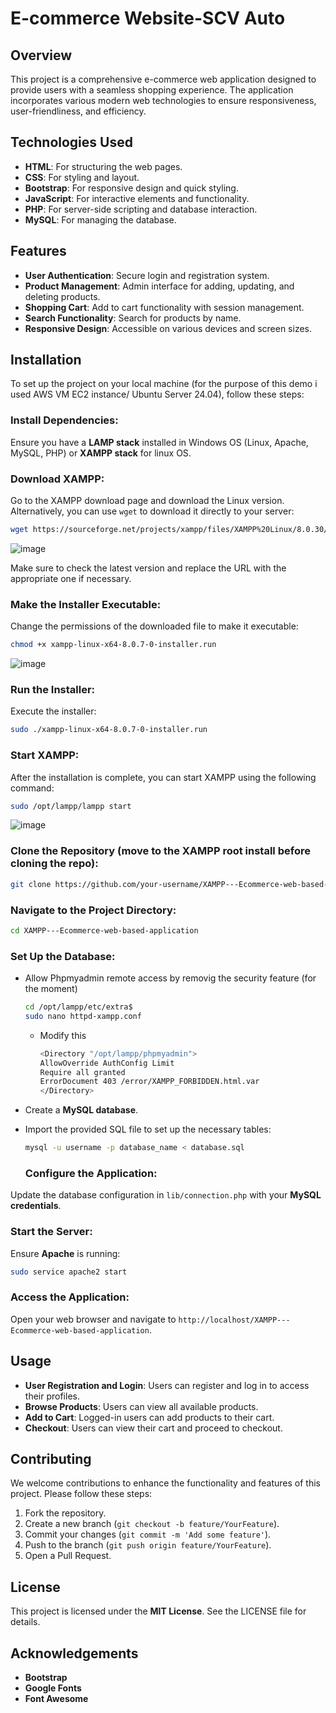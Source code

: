 # E-commerce Website-SCV Auto

## Overview
This project is a comprehensive e-commerce web application designed to provide users with a seamless shopping experience. The application incorporates various modern web technologies to ensure responsiveness, user-friendliness, and efficiency.

## Technologies Used
- **HTML**: For structuring the web pages.
- **CSS**: For styling and layout.
- **Bootstrap**: For responsive design and quick styling.
- **JavaScript**: For interactive elements and functionality.
- **PHP**: For server-side scripting and database interaction.
- **MySQL**: For managing the database.

## Features
- **User Authentication**: Secure login and registration system.
- **Product Management**: Admin interface for adding, updating, and deleting products.
- **Shopping Cart**: Add to cart functionality with session management.
- **Search Functionality**: Search for products by name.
- **Responsive Design**: Accessible on various devices and screen sizes.

## Installation
To set up the project on your local machine (for the purpose of this demo i used AWS VM EC2 instance/ Ubuntu Server 24.04), follow these steps:

### Install Dependencies:
Ensure you have a **LAMP stack** installed in Windows OS (Linux, Apache, MySQL, PHP) or **XAMPP stack** for linux OS.
### Download XAMPP:
Go to the XAMPP download page and download the Linux version. Alternatively, you can use `wget` to download it directly to your server:
```bash
wget https://sourceforge.net/projects/xampp/files/XAMPP%20Linux/8.0.30/xampp-linux-x64-8.0.30-0-installer.run
```
![image](https://github.com/sterevirgil29/XAMPP---Ecommerce-web-based-application/assets/151761670/b0cec4d0-7b53-4bc4-b1b4-0e733029fff2)

Make sure to check the latest version and replace the URL with the appropriate one if necessary.

### Make the Installer Executable:
Change the permissions of the downloaded file to make it executable:
```bash
chmod +x xampp-linux-x64-8.0.7-0-installer.run
```
![image](https://github.com/sterevirgil29/XAMPP---Ecommerce-web-based-application/assets/151761670/76cd9d1a-da0d-46f8-a6bc-054c3f45c078)

### Run the Installer:
Execute the installer:
```bash
sudo ./xampp-linux-x64-8.0.7-0-installer.run
```
### Start XAMPP:
After the installation is complete, you can start XAMPP using the following command:
```bash
sudo /opt/lampp/lampp start
```
![image](https://github.com/sterevirgil29/XAMPP---Ecommerce-web-based-application/assets/151761670/9a8c97ef-8f07-40d9-8fa5-d8ea2a1af493)

  ### Clone the Repository (move to the XAMPP root install before cloning the repo):
```bash
git clone https://github.com/your-username/XAMPP---Ecommerce-web-based-application.git
```
### Navigate to the Project Directory:
```bash
cd XAMPP---Ecommerce-web-based-application
```
### Set Up the Database:
- Allow Phpmyadmin remote access by removig the security feature (for the moment)
  ```bash
  cd /opt/lampp/etc/extra$
  sudo nano httpd-xampp.conf
  ```
  - Modify this
    ```bash
    <Directory "/opt/lampp/phpmyadmin">
    AllowOverride AuthConfig Limit
    Require all granted
    ErrorDocument 403 /error/XAMPP_FORBIDDEN.html.var
    </Directory>

- Create a **MySQL database**.
- Import the provided SQL file to set up the necessary tables:
  ```bash
  mysql -u username -p database_name < database.sql
  ```

  ### Configure the Application:
Update the database configuration in `lib/connection.php` with your **MySQL credentials**.

### Start the Server:
Ensure **Apache** is running:
```bash
sudo service apache2 start
```
### Access the Application:
Open your web browser and navigate to `http://localhost/XAMPP---Ecommerce-web-based-application`.

## Usage
- **User Registration and Login**: Users can register and log in to access their profiles.
- **Browse Products**: Users can view all available products.
- **Add to Cart**: Logged-in users can add products to their cart.
- **Checkout**: Users can view their cart and proceed to checkout.

## Contributing
We welcome contributions to enhance the functionality and features of this project. Please follow these steps:
1. Fork the repository.
2. Create a new branch (`git checkout -b feature/YourFeature`).
3. Commit your changes (`git commit -m 'Add some feature'`).
4. Push to the branch (`git push origin feature/YourFeature`).
5. Open a Pull Request.

## License
This project is licensed under the **MIT License**. See the LICENSE file for details.

## Acknowledgements
- **Bootstrap**
- **Google Fonts**
- **Font Awesome**

